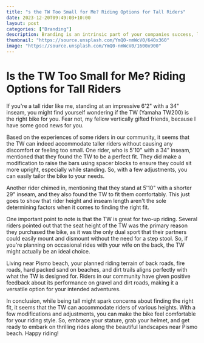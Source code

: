 ```yaml
---
title: "s the TW Too Small for Me? Riding Options for Tall Riders"
date: 2023-12-20T09:49:03+10:00
layout: post
categories: ["Branding"]
description: Branding is an intrinsic part of your companies success, learn why your brand matters.
thumbnail: "https://source.unsplash.com/YmQ0-nmWcV0/640x360"
image: "https://source.unsplash.com/YmQ0-nmWcV0/1600x900"
---
```


# Is the TW Too Small for Me? Riding Options for Tall Riders

If you're a tall rider like me, standing at an impressive 6'2" with a 34" inseam, you might find yourself wondering if the TW (Yamaha TW200) is the right bike for you. Fear not, my fellow vertically gifted friends, because I have some good news for you.

Based on the experiences of some riders in our community, it seems that the TW can indeed accommodate taller riders without causing any discomfort or feeling too small. One rider, who is 5'10" with a 34" inseam, mentioned that they found the TW to be a perfect fit. They did make a modification to raise the bars using spacer blocks to ensure they could sit more upright, especially while standing. So, with a few adjustments, you can easily tailor the bike to your needs.

Another rider chimed in, mentioning that they stand at 5'10" with a shorter 29" inseam, and they also found the TW to fit them comfortably. This just goes to show that rider height and inseam length aren't the sole determining factors when it comes to finding the right fit.

One important point to note is that the TW is great for two-up riding. Several riders pointed out that the seat height of the TW was the primary reason they purchased the bike, as it was the only dual sport that their partners could easily mount and dismount without the need for a step stool. So, if you're planning on occasional rides with your wife on the back, the TW might actually be an ideal choice.

Living near Pismo beach, your planned riding terrain of back roads, fire roads, hard packed sand on beaches, and dirt trails aligns perfectly with what the TW is designed for. Riders in our community have given positive feedback about its performance on gravel and dirt roads, making it a versatile option for your intended adventures.

In conclusion, while being tall might spark concerns about finding the right fit, it seems that the TW can accommodate riders of various heights. With a few modifications and adjustments, you can make the bike feel comfortable for your riding style. So, embrace your stature, grab your helmet, and get ready to embark on thrilling rides along the beautiful landscapes near Pismo beach. Happy riding!
